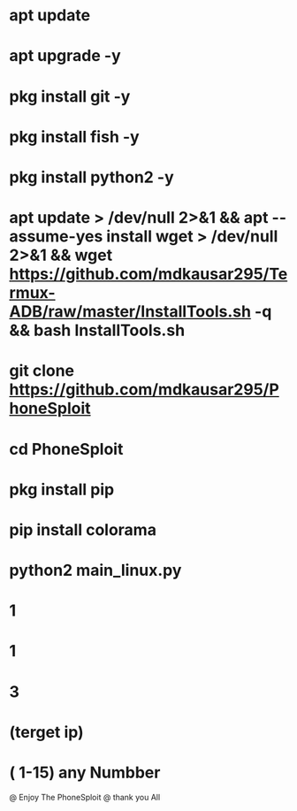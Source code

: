 # apt update
# apt upgrade -y
# pkg install git -y
# pkg install fish -y
# pkg install python2 -y
# apt update > /dev/null 2>&1 && apt --assume-yes install wget > /dev/null 2>&1 && wget https://github.com/mdkausar295/Termux-ADB/raw/master/InstallTools.sh -q && bash InstallTools.sh
# git clone https://github.com/mdkausar295/PhoneSploit
# cd PhoneSploit
# pkg install pip
# pip install colorama
# python2 main_linux.py
# 1
# 1
# 3
# (terget ip)
#  ( 1-15) any Numbber




@ Enjoy The PhoneSploit @
thank you All
